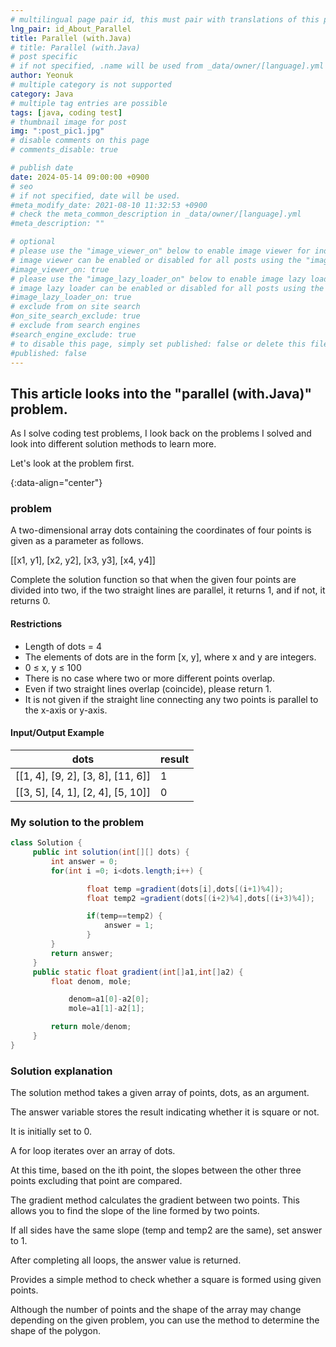 ```yaml
---
# multilingual page pair id, this must pair with translations of this page. (This name must be unique)
lng_pair: id_About_Parallel
title: Parallel (with.Java)
# title: Parallel (with.Java)
# post specific
# if not specified, .name will be used from _data/owner/[language].yml
author: Yeonuk
# multiple category is not supported
category: Java
# multiple tag entries are possible
tags: [java, coding test]
# thumbnail image for post
img: ":post_pic1.jpg"
# disable comments on this page
# comments_disable: true

# publish date
date: 2024-05-14 09:00:00 +0900
# seo
# if not specified, date will be used.
#meta_modify_date: 2021-08-10 11:32:53 +0900
# check the meta_common_description in _data/owner/[language].yml
#meta_description: ""

# optional
# please use the "image_viewer_on" below to enable image viewer for individual pages or posts (_posts/ or [language]/_posts folders).
# image viewer can be enabled or disabled for all posts using the "image_viewer_posts: true" setting in _data/conf/main.yml.
#image_viewer_on: true
# please use the "image_lazy_loader_on" below to enable image lazy loader for individual pages or posts (_posts/ or [language]/_posts folders).
# image lazy loader can be enabled or disabled for all posts using the "image_lazy_loader_posts: true" setting in _data/conf/main.yml.
#image_lazy_loader_on: true
# exclude from on site search
#on_site_search_exclude: true
# exclude from search engines
#search_engine_exclude: true
# to disable this page, simply set published: false or delete this file
#published: false
---
```


<!-- outline-start -->

## This article looks into the "parallel (with.Java)" problem.

As I solve coding test problems, I look back on the problems I solved and look into different solution methods to learn more.

Let's look at the problem first.

{:data-align="center"}

<!-- outline-end -->

### problem

A two-dimensional array dots containing the coordinates of four points is given as a parameter as follows.

[[x1, y1], [x2, y2], [x3, y3], [x4, y4]]

Complete the solution function so that when the given four points are divided into two, if the two straight lines are parallel, it returns 1, and if not, it returns 0.

#### Restrictions

- Length of dots = 4
- The elements of dots are in the form [x, y], where x and y are integers.
- 0 ≤ x, y ≤ 100
- There is no case where two or more different points overlap.
- Even if two straight lines overlap (coincide), please return 1.
- It is not given if the straight line connecting any two points is parallel to the x-axis or y-axis.

#### Input/Output Example

<!-- | keyinput | board | result |
| ----------------------------------------- | -------- | ------- |
| ["left", "right", "up", "right", "right"] | [11, 11] | [2, 1] |
| ["down", "down", "down", "down", "down"] | [7, 9] | [0, -4] | -->

| dots                              | result |
| --------------------------------- | ------ |
| [[1, 4], [9, 2], [3, 8], [11, 6]] | 1      |
| [[3, 5], [4, 1], [2, 4], [5, 10]] | 0      |

### My solution to the problem

```java
class Solution {
     public int solution(int[][] dots) {
         int answer = 0;
         for(int i =0; i<dots.length;i++) {

                 float temp =gradient(dots[i],dots[(i+1)%4]);
                 float temp2 =gradient(dots[(i+2)%4],dots[(i+3)%4]);

                 if(temp==temp2) {
                     answer = 1;
                 }
         }
         return answer;
     }
     public static float gradient(int[]a1,int[]a2) {
         float denom, mole;

             denom=a1[0]-a2[0];
             mole=a1[1]-a2[1];

         return mole/denom;
     }
}
```

### Solution explanation

The solution method takes a given array of points, dots, as an argument.

The answer variable stores the result indicating whether it is square or not.

It is initially set to 0.

A for loop iterates over an array of dots.

At this time, based on the ith point, the slopes between the other three points excluding that point are compared.

The gradient method calculates the gradient between two points. This allows you to find the slope of the line formed by two points.

If all sides have the same slope (temp and temp2 are the same), set answer to 1.

After completing all loops, the answer value is returned.

Provides a simple method to check whether a square is formed using given points.

Although the number of points and the shape of the array may change depending on the given problem, you can use the method to determine the shape of the polygon.
